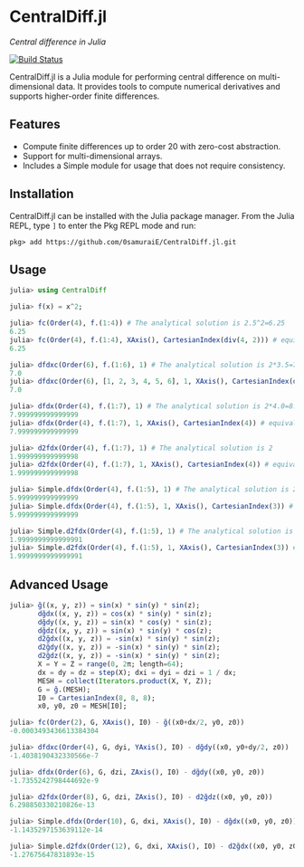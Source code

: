 # CentralDiff.jl

*Central difference in Julia*

[![Build Status](https://github.com/0samuraiE/CentralDiff.jl/actions/workflows/CI.yml/badge.svg?branch=master)](https://github.com/0samuraiE/CentralDiff.jl/actions/workflows/CI.yml?query=branch%3Amaster)

CentralDiff.jl is a Julia module for performing central difference on multi-dimensional data. It provides tools to compute numerical derivatives and supports higher-order finite differences.

## Features

- Compute finite differences up to order 20 with zero-cost abstraction.
- Support for multi-dimensional arrays.
- Includes a Simple module for usage that does not require consistency.

## Installation

CentralDiff.jl can be installed with the Julia package manager. From the Julia REPL, type `]` to
enter the Pkg REPL mode and run:
```
pkg> add https://github.com/0samuraiE/CentralDiff.jl.git
```

## Usage
```julia
julia> using CentralDiff

julia> f(x) = x^2;

julia> fc(Order(4), f.(1:4)) # The analytical solution is 2.5^2=6.25
6.25
julia> fc(Order(4), f.(1:4), XAxis(), CartesianIndex(div(4, 2))) # equivalent
6.25

julia> dfdxc(Order(6), f.(1:6), 1) # The analytical solution is 2*3.5=7.0
7.0
julia> dfdxc(Order(6), [1, 2, 3, 4, 5, 6], 1, XAxis(), CartesianIndex(div(6, 2))) # equivalent
7.0

julia> dfdx(Order(4), f.(1:7), 1) # The analytical solution is 2*4.0=8.0
7.999999999999999
julia> dfdx(Order(4), f.(1:7), 1, XAxis(), CartesianIndex(4)) # equivalent
7.999999999999999

julia> d2fdx(Order(4), f.(1:7), 1) # The analytical solution is 2
1.999999999999998
julia> d2fdx(Order(4), f.(1:7), 1, XAxis(), CartesianIndex(4)) # equivalent
1.999999999999998

julia> Simple.dfdx(Order(4), f.(1:5), 1) # The analytical solution is 2*3.0=6.0
5.999999999999999
julia> Simple.dfdx(Order(4), f.(1:5), 1, XAxis(), CartesianIndex(3)) # equivalent
5.999999999999999

julia> Simple.d2fdx(Order(4), f.(1:5), 1) # The analytical solution is 2
1.9999999999999991
julia> Simple.d2fdx(Order(4), f.(1:5), 1, XAxis(), CartesianIndex(3)) # equivalent
1.9999999999999991
```

## Advanced Usage
```julia
julia> g̃((x, y, z)) = sin(x) * sin(y) * sin(z);
       dg̃dx((x, y, z)) = cos(x) * sin(y) * sin(z);
       dg̃dy((x, y, z)) = sin(x) * cos(y) * sin(z);
       dg̃dz((x, y, z)) = sin(x) * sin(y) * cos(z);
       d2g̃dx((x, y, z)) = -sin(x) * sin(y) * sin(z);
       d2g̃dy((x, y, z)) = -sin(x) * sin(y) * sin(z);
       d2g̃dz((x, y, z)) = -sin(x) * sin(y) * sin(z);
       X = Y = Z = range(0, 2π; length=64);
       dx = dy = dz = step(X); dxi = dyi = dzi = 1 / dx;
       MESH = collect(Iterators.product(X, Y, Z));
       G = g̃.(MESH);
       I0 = CartesianIndex(8, 8, 8);
       x0, y0, z0 = MESH[I0];

julia> fc(Order(2), G, XAxis(), I0) - g̃((x0+dx/2, y0, z0))
-0.0003493436613384304

julia> dfdxc(Order(4), G, dyi, YAxis(), I0) - dg̃dy((x0, y0+dy/2, z0))
-1.4038190432330566e-7

julia> dfdx(Order(6), G, dzi, ZAxis(), I0) - dg̃dy((x0, y0, z0))
-1.7355242798444692e-9

julia> d2fdx(Order(8), G, dzi, ZAxis(), I0) - d2g̃dz((x0, y0, z0))
6.298850330210826e-13

julia> Simple.dfdx(Order(10), G, dxi, XAxis(), I0) - dg̃dx((x0, y0, z0))
-1.1435297153639112e-14

julia> Simple.d2fdx(Order(12), G, dxi, XAxis(), I0) - d2g̃dx((x0, y0, z0))
-1.27675647831893e-15
```
